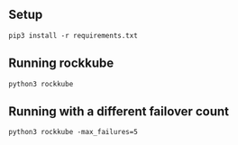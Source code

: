 ## Setup
`pip3 install -r requirements.txt`

## Running rockkube
`python3 rockkube`

## Running with a different failover count
`python3 rockkube -max_failures=5`